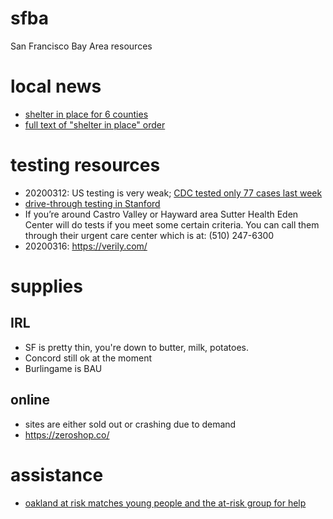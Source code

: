 # sfba
San Francisco Bay Area resources

# local news
- [shelter in place for 6 counties](https://www.sfchronicle.com/local-politics/article/Bay-Area-must-shelter-in-place-Only-15135014.php)
- [full text of "shelter in place" order](https://www.sfdph.org/dph/alerts/files/HealthOrderC19-07-%20Shelter-in-Place.pdf)

# testing resources
- 20200312: US testing is very weak; [CDC tested only 77 cases last week](https://www.healthleadersmedia.com/strategy/cdc-tested-only-77-people-week-coronavirus-testing-slow-around-nation)
- [drive-through testing in Stanford](http://med.stanford.edu/news/all-news/2020/03/stanford-offers-drive-through-coronavirus-test.html)
- If you’re around Castro Valley or Hayward area Sutter Health Eden Center will do tests if you meet some certain criteria. You can call them through their urgent care center which is at: (510) 247-6300
- 20200316: https://verily.com/

# supplies
## IRL
- SF is pretty thin, you're down to butter, milk, potatoes.
- Concord still ok at the moment
- Burlingame is BAU
## online
- sites are either sold out or crashing due to demand
- https://zeroshop.co/

# assistance
- [oakland at risk matches young people and the at-risk group for help](https://www.oaklandatrisk.com/)
